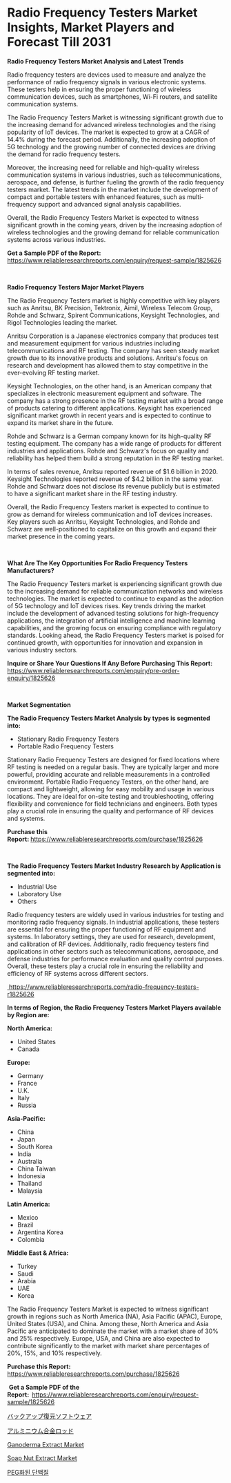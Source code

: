 <p><h1>Radio Frequency Testers Market Insights, Market Players and Forecast Till 2031</h1></p><p><strong>Radio Frequency Testers Market Analysis and Latest Trends</strong></p>
<p><p>Radio frequency testers are devices used to measure and analyze the performance of radio frequency signals in various electronic systems. These testers help in ensuring the proper functioning of wireless communication devices, such as smartphones, Wi-Fi routers, and satellite communication systems.</p><p>The Radio Frequency Testers Market is witnessing significant growth due to the increasing demand for advanced wireless technologies and the rising popularity of IoT devices. The market is expected to grow at a CAGR of 14.4% during the forecast period. Additionally, the increasing adoption of 5G technology and the growing number of connected devices are driving the demand for radio frequency testers.</p><p>Moreover, the increasing need for reliable and high-quality wireless communication systems in various industries, such as telecommunications, aerospace, and defense, is further fueling the growth of the radio frequency testers market. The latest trends in the market include the development of compact and portable testers with enhanced features, such as multi-frequency support and advanced signal analysis capabilities.</p><p>Overall, the Radio Frequency Testers Market is expected to witness significant growth in the coming years, driven by the increasing adoption of wireless technologies and the growing demand for reliable communication systems across various industries.</p></p>
<p><strong>Get a Sample PDF of the Report:&nbsp;</strong> <a href="https://www.reliableresearchreports.com/enquiry/request-sample/1825626">https://www.reliableresearchreports.com/enquiry/request-sample/1825626</a></p>
<p>&nbsp;</p>
<p><strong>Radio Frequency Testers Major Market Players</strong></p>
<p><p>The Radio Frequency Testers market is highly competitive with key players such as Anritsu, BK Precision, Tektronix, Aimil, Wireless Telecom Group, Rohde and Schwarz, Spirent Communications, Keysight Technologies, and Rigol Technologies leading the market.</p><p>Anritsu Corporation is a Japanese electronics company that produces test and measurement equipment for various industries including telecommunications and RF testing. The company has seen steady market growth due to its innovative products and solutions. Anritsu's focus on research and development has allowed them to stay competitive in the ever-evolving RF testing market.</p><p>Keysight Technologies, on the other hand, is an American company that specializes in electronic measurement equipment and software. The company has a strong presence in the RF testing market with a broad range of products catering to different applications. Keysight has experienced significant market growth in recent years and is expected to continue to expand its market share in the future.</p><p>Rohde and Schwarz is a German company known for its high-quality RF testing equipment. The company has a wide range of products for different industries and applications. Rohde and Schwarz's focus on quality and reliability has helped them build a strong reputation in the RF testing market.</p><p>In terms of sales revenue, Anritsu reported revenue of $1.6 billion in 2020. Keysight Technologies reported revenue of $4.2 billion in the same year. Rohde and Schwarz does not disclose its revenue publicly but is estimated to have a significant market share in the RF testing industry.</p><p>Overall, the Radio Frequency Testers market is expected to continue to grow as demand for wireless communication and IoT devices increases. Key players such as Anritsu, Keysight Technologies, and Rohde and Schwarz are well-positioned to capitalize on this growth and expand their market presence in the coming years.</p></p>
<p>&nbsp;</p>
<p><strong>What Are The Key Opportunities For Radio Frequency Testers Manufacturers?</strong></p>
<p><p>The Radio Frequency Testers market is experiencing significant growth due to the increasing demand for reliable communication networks and wireless technologies. The market is expected to continue to expand as the adoption of 5G technology and IoT devices rises. Key trends driving the market include the development of advanced testing solutions for high-frequency applications, the integration of artificial intelligence and machine learning capabilities, and the growing focus on ensuring compliance with regulatory standards. Looking ahead, the Radio Frequency Testers market is poised for continued growth, with opportunities for innovation and expansion in various industry sectors.</p></p>
<p><strong>Inquire or Share Your Questions If Any Before Purchasing This Report:</strong> <a href="https://www.reliableresearchreports.com/enquiry/pre-order-enquiry/1825626">https://www.reliableresearchreports.com/enquiry/pre-order-enquiry/1825626</a></p>
<p>&nbsp;</p>
<p><strong>Market Segmentation</strong></p>
<p><strong>The Radio Frequency Testers Market Analysis by types is segmented into:</strong></p>
<p><ul><li>Stationary Radio Frequency Testers</li><li>Portable Radio Frequency Testers</li></ul></p>
<p><p>Stationary Radio Frequency Testers are designed for fixed locations where RF testing is needed on a regular basis. They are typically larger and more powerful, providing accurate and reliable measurements in a controlled environment. Portable Radio Frequency Testers, on the other hand, are compact and lightweight, allowing for easy mobility and usage in various locations. They are ideal for on-site testing and troubleshooting, offering flexibility and convenience for field technicians and engineers. Both types play a crucial role in ensuring the quality and performance of RF devices and systems.</p></p>
<p><strong>Purchase this Report:&nbsp;</strong><a href="https://www.reliableresearchreports.com/purchase/1825626">https://www.reliableresearchreports.com/purchase/1825626</a></p>
<p>&nbsp;</p>
<p><strong>The Radio Frequency Testers Market Industry Research by Application is segmented into:</strong></p>
<p><ul><li>Industrial Use</li><li>Laboratory Use</li><li>Others</li></ul></p>
<p><p>Radio frequency testers are widely used in various industries for testing and monitoring radio frequency signals. In industrial applications, these testers are essential for ensuring the proper functioning of RF equipment and systems. In laboratory settings, they are used for research, development, and calibration of RF devices. Additionally, radio frequency testers find applications in other sectors such as telecommunications, aerospace, and defense industries for performance evaluation and quality control purposes. Overall, these testers play a crucial role in ensuring the reliability and efficiency of RF systems across different sectors.</p></p>
<p><a href="https://www.reliableresearchreports.com/radio-frequency-testers-r1825626">&nbsp;https://www.reliableresearchreports.com/radio-frequency-testers-r1825626</a></p>
<p><strong>In terms of Region, the Radio Frequency Testers Market Players available by Region are:</strong></p>
<p>
    <p> <strong> North America: </strong>
        <ul>
            <li>United States</li>
            <li>Canada</li>
        </ul>
        </p> 
    <p> <strong> Europe: </strong>
        <ul>
            <li>Germany</li>
            <li>France</li>
            <li>U.K.</li>
            <li>Italy</li>
            <li>Russia</li>
        </ul>
        </p> 
    <p> <strong> Asia-Pacific: </strong>
        <ul>
            <li>China</li>
            <li>Japan</li>
            <li>South Korea</li>
            <li>India</li>
            <li>Australia</li>
            <li>China Taiwan</li>
            <li>Indonesia</li>
            <li>Thailand</li>
            <li>Malaysia</li>
        </ul>
        </p> 
    <p> <strong> Latin America: </strong>
        <ul>
            <li>Mexico</li>
            <li>Brazil</li>
            <li>Argentina Korea</li>
            <li>Colombia</li>
        </ul>
        </p> 
    <p> <strong> Middle East & Africa: </strong>
        <ul>
            <li>Turkey</li>
            <li>Saudi</li>
            <li>Arabia</li>
            <li>UAE</li>
            <li>Korea</li>
        </ul>
    </p>
    </p>
<p><p>The Radio Frequency Testers Market is expected to witness significant growth in regions such as North America (NA), Asia Pacific (APAC), Europe, United States (USA), and China. Among these, North America and Asia Pacific are anticipated to dominate the market with a market share of 30% and 25% respectively. Europe, USA, and China are also expected to contribute significantly to the market with market share percentages of 20%, 15%, and 10% respectively.</p></p>
<p><strong>Purchase this Report: </strong><a href="https://www.reliableresearchreports.com/purchase/1825626">https://www.reliableresearchreports.com/purchase/1825626</a></p>
<p>&nbsp;<strong>Get a Sample PDF of the Report:&nbsp;&nbsp;</strong><a href="https://www.reliableresearchreports.com/enquiry/request-sample/1825626">https://www.reliableresearchreports.com/enquiry/request-sample/1825626</a></p>
<p><strong></strong></p>
<p><p><a href="https://medium.com/@claudehintz/%E3%83%90%E3%83%83%E3%82%AF%E3%82%A2%E3%83%83%E3%83%97%E5%BE%A9%E5%85%83%E3%82%BD%E3%83%95%E3%83%88%E3%82%A6%E3%82%A7%E3%82%A2%E5%B8%82%E5%A0%B4-%E3%82%BF%E3%82%A4%E3%83%97-%E3%82%A2%E3%83%97%E3%83%AA%E3%82%B1%E3%83%BC%E3%82%B7%E3%83%A7%E3%83%B3-%E3%81%8A%E3%82%88%E3%81%B3%E5%9C%B0%E7%90%86%E3%81%AB%E3%82%88%E3%82%8B%E5%8C%85%E6%8B%AC%E7%9A%84%E3%81%AA%E8%A9%95%E4%BE%A1-72dbc9b569a9">バックアップ復元ソフトウェア</a></p><p><a href="https://github.com/ddwcuskozol07187/Market-Research-Report-List-1/blob/main/702973741614.md">アルミニウム合金ロッド</a></p><p><a href="https://issuu.com/reportprime-2/docs/ganoderma-extract-market-size-2030.pptx">Ganoderma Extract Market</a></p><p><a href="https://issuu.com/reportprime-2/docs/soap-nut-extract-market-size-2030.pptx">Soap Nut Extract Market</a></p><p><a href="https://github.com/BrettWeberrt8767765/Market-Research-Report-List-1/blob/main/167643438460.md">PEG화된 단백질</a></p></p>